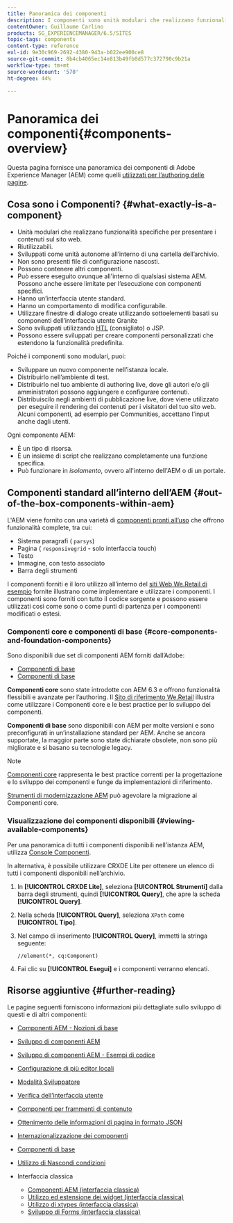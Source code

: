 ```yaml
---
title: Panoramica dei componenti
description: I componenti sono unità modulari che realizzano funzionalità specifiche per presentare i contenuti sul sito web
contentOwner: Guillaume Carlino
products: SG_EXPERIENCEMANAGER/6.5/SITES
topic-tags: components
content-type: reference
exl-id: 9e30c969-2692-4380-943a-b022ee900ce8
source-git-commit: 8b4cb4065ec14e813b49fb0d577c372790c9b21a
workflow-type: tm+mt
source-wordcount: '570'
ht-degree: 44%

---
```


# Panoramica dei componenti{#components-overview}

Questa pagina fornisce una panoramica dei componenti di Adobe Experience Manager (AEM) come quelli [utilizzati per l’authoring delle pagine](/help/sites-authoring/default-components-foundation.md).

## Cosa sono i Componenti? {#what-exactly-is-a-component}

* Unità modulari che realizzano funzionalità specifiche per presentare i contenuti sul sito web.
* Riutilizzabili.
* Sviluppati come unità autonome all’interno di una cartella dell’archivio.
* Non sono presenti file di configurazione nascosti.
* Possono contenere altri componenti.
* Può essere eseguito ovunque all&#39;interno di qualsiasi sistema AEM. Possono anche essere limitate per l’esecuzione con componenti specifici.
* Hanno un’interfaccia utente standard.
* Hanno un comportamento di modifica configurabile.
* Utilizzare finestre di dialogo create utilizzando sottoelementi basati su componenti dell’interfaccia utente Granite
* Sono sviluppati utilizzando [HTL](https://experienceleague.adobe.com/docs/experience-manager-htl/content/overview.html?lang=it) (consigliato) o JSP.
* Possono essere sviluppati per creare componenti personalizzati che estendono la funzionalità predefinita.

Poiché i componenti sono modulari, puoi:

* Sviluppare un nuovo componente nell’istanza locale.
* Distribuirlo nell’ambiente di test.
* Distribuirlo nel tuo ambiente di authoring live, dove gli autori e/o gli amministratori possono aggiungere e configurare contenuti.
* Distribuiscilo negli ambienti di pubblicazione live, dove viene utilizzato per eseguire il rendering dei contenuti per i visitatori del tuo sito web. Alcuni componenti, ad esempio per Communities, accettano l’input anche dagli utenti.

Ogni componente AEM:

* È un tipo di risorsa.
* È un insieme di script che realizzano completamente una funzione specifica.
* Può funzionare in *isolamento*, ovvero all&#39;interno dell&#39;AEM o di un portale.

## Componenti standard all’interno dell’AEM {#out-of-the-box-components-within-aem}

L&#39;AEM viene fornito con una varietà di [componenti pronti all’uso](/help/sites-authoring/default-components.md) che offrono funzionalità complete, tra cui:

* Sistema paragrafi ( `parsys`)
* Pagina ( `responsivegrid` - solo interfaccia touch)
* Testo
* Immagine, con testo associato
* Barra degli strumenti

I componenti forniti e il loro utilizzo all’interno del [siti Web We.Retail di esempio](/help/sites-developing/we-retail.md) fornite illustrano come implementare e utilizzare i componenti. I componenti sono forniti con tutto il codice sorgente e possono essere utilizzati così come sono o come punti di partenza per i componenti modificati o estesi.

### Componenti core e componenti di base {#core-components-and-foundation-components}

Sono disponibili due set di componenti AEM forniti dall’Adobe:

* [Componenti di base](https://experienceleague.adobe.com/docs/experience-manager-core-components/using/introduction.html?lang=it)
* [Componenti di base](/help/sites-authoring/default-components-foundation.md)

**Componenti core** sono state introdotte con AEM 6.3 e offrono funzionalità flessibili e avanzate per l’authoring. Il [Sito di riferimento We.Retail](/help/sites-developing/we-retail.md) illustra come utilizzare i Componenti core e le best practice per lo sviluppo dei componenti.

**Componenti di base** sono disponibili con AEM per molte versioni e sono preconfigurati in un’installazione standard per AEM. Anche se ancora supportate, la maggior parte sono state dichiarate obsolete, non sono più migliorate e si basano su tecnologie legacy.

>[!NOTE]
>
>[Componenti core](https://experienceleague.adobe.com/docs/experience-manager-core-components/using/introduction.html?lang=it) rappresenta le best practice correnti per la progettazione e lo sviluppo dei componenti e funge da implementazioni di riferimento.
>
>[Strumenti di modernizzazione AEM](modernization-tools.md) può agevolare la migrazione ai Componenti core.

### Visualizzazione dei componenti disponibili {#viewing-available-components}

Per una panoramica di tutti i componenti disponibili nell’istanza AEM, utilizza [Console Componenti](/help/sites-authoring/default-components-console.md).

In alternativa, è possibile utilizzare CRXDE Lite per ottenere un elenco di tutti i componenti disponibili nell’archivio.

1. In **[!UICONTROL CRXDE Lite]**, seleziona **[!UICONTROL Strumenti]** dalla barra degli strumenti, quindi **[!UICONTROL Query]**, che apre la scheda **[!UICONTROL Query]**.

1. Nella scheda **[!UICONTROL Query]**, seleziona `XPath` come **[!UICONTROL Tipo]**.

1. Nel campo di inserimento **[!UICONTROL Query]**, immetti la stringa seguente:

   `//element(*, cq:Component)`

1. Fai clic su **[!UICONTROL Esegui]** e i componenti verranno elencati.

## Risorse aggiuntive {#further-reading}

Le pagine seguenti forniscono informazioni più dettagliate sullo sviluppo di questi e di altri componenti:

* [Componenti AEM - Nozioni di base](/help/sites-developing/components-basics.md)
* [Sviluppo di componenti AEM](/help/sites-developing/developing-components.md)
* [Sviluppo di componenti AEM - Esempi di codice](/help/sites-developing/developing-components-samples.md)
* [Configurazione di più editor locali](/help/sites-developing/multiple-inplace-editors.md)
* [Modalità Sviluppatore](/help/sites-developing/developer-mode.md)
* [Verifica dell’interfaccia utente](/help/sites-developing/hobbes.md)
* [Componenti per frammenti di contenuto](/help/sites-developing/components-content-fragments.md)
* [Ottenimento delle informazioni di pagina in formato JSON](/help/sites-developing/pageinfo.md)
* [Internazionalizzazione dei componenti](/help/sites-developing/i18n.md)
* [Componenti di base](https://experienceleague.adobe.com/docs/experience-manager-core-components/using/introduction.html?lang=it)
* [Utilizzo di Nascondi condizioni](/help/sites-developing/hide-conditions.md)
* Interfaccia classica

   * [Componenti AEM (interfaccia classica)](/help/sites-developing/developing-components-classic.md)
   * [Utilizzo ed estensione dei widget (interfaccia classica)](/help/sites-developing/widgets.md)
   * [Utilizzo di xtypes (interfaccia classica)](/help/sites-developing/xtypes.md)
   * [Sviluppo di Forms (interfaccia classica)](/help/sites-developing/developing-forms.md)
